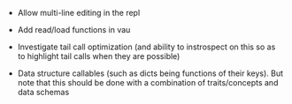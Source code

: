 - Allow multi-line editing in the repl

- Add read/load functions in vau

- Investigate tail call optimization (and ability to instrospect on this so as to highlight tail calls when they are possible)

- Data structure callables (such as dicts being functions of their keys). But note that this should be done with a combination of traits/concepts and data schemas
